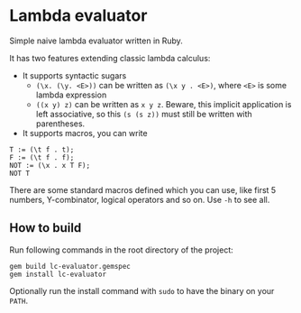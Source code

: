 # Lambda evaluator
Simple naive lambda evaluator written in Ruby.

It has two features extending classic lambda calculus:
- It supports syntactic sugars
    - `(\x. (\y. <E>))` can be written as `(\x y . <E>)`, where `<E>` is some lambda expression
    - `((x y) z)` can be written as `x y z`. Beware, this implicit application is left associative,
      so this `(s (s z))` must still be written with parentheses.
- It supports macros, you can write 
```
T := (\t f . t); 
F := (\t f . f);
NOT := (\x . x T F);
NOT T
```

There are some standard macros defined which you can use, like first 5 numbers, Y-combinator, logical operators and so on.
Use `-h` to see all.

## How to build
Run following commands in the root directory of the project:
```
gem build lc-evaluator.gemspec
gem install lc-evaluator
```
Optionally run the install command with `sudo` to have the binary on your `PATH`.


